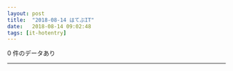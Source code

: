 ```yaml
---
layout: post
title:  "2018-08-14 はてぶIT"
date:   2018-08-14 09:02:48
tags: [it-hotentry]
---
```

0 件のデータあり

<hr>
